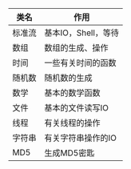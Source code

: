| 类名  | 作用            |
|-----|---------------|
| 标准流 | 基本IO，Shell，等待 |
| 数组  | 数组的生成、操作      |
| 时间  | 一些有关时间的函数     |
| 随机数 | 随机数的生成        |
| 数学  | 基本的数学函数       |
| 文件  | 基本的文件读写IO     |
| 线程  | 有关线程的操作    |
| 字符串 | 有关字符串操作的IO |
| MD5 | 生成MD5密匙    |
